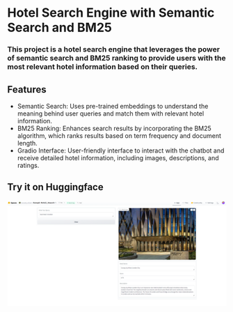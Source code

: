 # Hotel Search Engine with Semantic Search and BM25
### This project is a hotel search engine that leverages the power of semantic search and BM25 ranking to provide users with the most relevant hotel information based on their queries.

## Features
* Semantic Search: Uses pre-trained embeddings to understand the meaning behind user queries and match them with relevant hotel information.
* BM25 Ranking: Enhances search results by incorporating the BM25 algorithm, which ranks results based on term frequency and document length.
* Gradio Interface: User-friendly interface to interact with the chatbot and receive detailed hotel information, including images, descriptions, and ratings.

## Try it on Huggingface
![alt text](https://github.com/Alkurbi/Hotel-Search-Engine/blob/main/Demo.png?raw=true)
